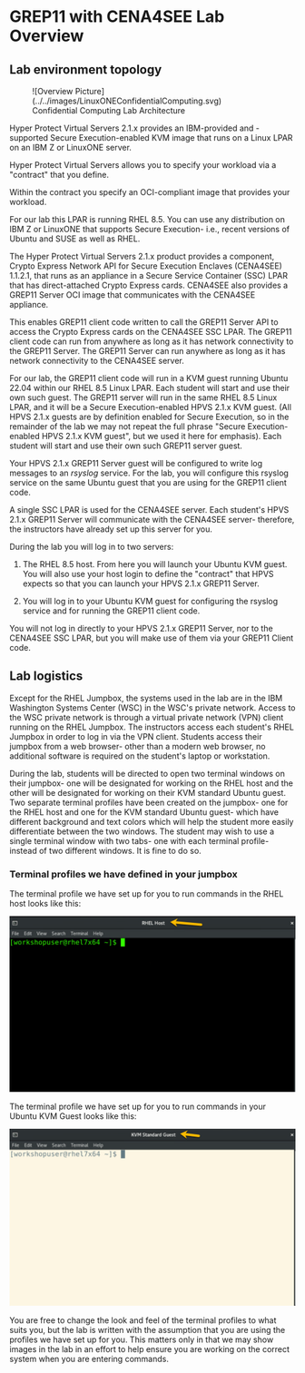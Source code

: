 # GREP11 with CENA4SEE Lab Overview

## Lab environment topology

<figure markdown>
  ![Overview Picture](../../images/LinuxONEConfidentialComputing.svg)
  <figcaption>Confidential Computing Lab Architecture</figcaption>
</figure>

Hyper Protect Virtual Servers 2.1.x provides an IBM-provided and -supported Secure Execution-enabled KVM image that runs on a Linux LPAR on an IBM Z or LinuxONE server. 

Hyper Protect Virtual Servers allows you to specify your workload via a "contract" that you define. 

Within the contract you specify an OCI-compliant image that provides your workload.

For our lab this LPAR is running RHEL 8.5.  You can use any distribution on IBM Z or LinuxONE that supports Secure Execution- i.e., recent versions of Ubuntu and SUSE as well as RHEL.

The Hyper Protect Virtual Servers 2.1.x product provides a component, Crypto Express Network API for Secure Execution Enclaves (CENA4SEE) 1.1.2.1, that runs as an appliance in a Secure Service Container (SSC) LPAR that has direct-attached Crypto Express cards.  CENA4SEE also provides a GREP11 Server OCI image that communicates with the CENA4SEE appliance. 

This enables GREP11 client code written to call the GREP11 Server API to  access the Crypto Express cards on the CENA4SEE SSC LPAR.
The GREP11 client code can run from anywhere as long as it has network connectivity to the GREP11 Server.  The GREP11 Server can run anywhere as long as it has network connectivity to the CENA4SEE server.

For our lab, the GREP11 client code will run in a KVM guest running Ubuntu 22.04 within our RHEL 8.5 Linux LPAR. Each student will start and use their own such guest.
The GREP11 server will run in the same RHEL 8.5 Linux LPAR, and it will be a Secure Execution-enabled HPVS 2.1.x KVM guest.  (All HPVS 2.1.x guests are by definition enabled for Secure Execution, so in the remainder of the lab we may not repeat the full phrase "Secure Execution-enabled HPVS 2.1.x KVM guest", but we used it here for emphasis). Each student will start and use their own such GREP11 server guest. 

Your HPVS 2.1.x GREP11 Server guest will be configured to write log messages to an _rsyslog_ service.  For the lab, you will configure this rsyslog service on the same Ubuntu guest that you are using for the GREP11 client code.

A single SSC LPAR is used for the CENA4SEE server. Each student's HPVS 2.1.x GREP11 Server will communicate with the CENA4SEE server- therefore, the instructors have already set up this server for you.

During the lab you will log in to two servers: 

1. The RHEL 8.5 host.  From here you will launch your Ubuntu KVM guest. You will also use your host login to define the "contract" that HPVS expects so that you can launch your HPVS 2.1.x GREP11 Server.

2. You will log in to your Ubuntu KVM guest for configuring the rsyslog service and for running the GREP11 client code.

You will not log in directly to your HPVS 2.1.x GREP11 Server, nor to the CENA4SEE SSC LPAR, but you will make use of them via your GREP11 Client code.

## Lab logistics

Except for the RHEL Jumpbox, the systems used in the lab are in the IBM Washington Systems Center (WSC) in the WSC's private network. Access to the WSC private network is through a virtual private network (VPN) client running on the RHEL Jumpbox.  The instructors access each student's RHEL Jumpbox in order to log in via the VPN client.  Students access their jumpbox from a web browser- other than a modern web browser, no additional software is required on the student's laptop or workstation.

During the lab, students will be directed to open two terminal windows on their jumpbox- one will be designated for working on the RHEL host and the other will be designated for working on their KVM standard Ubuntu guest. Two separate terminal profiles have been created on the jumpbox- one for the RHEL host and one for the KVM standard Ubuntu guest- which have different background and text colors which will help the student more easily differentiate between the two windows.  The student may wish to use a single terminal window with two tabs- one with each terminal profile- instead of two different windows.  It is fine to do so.

### Terminal profiles we have defined in your jumpbox

The terminal profile we have set up for you to run commands in the RHEL host looks like this:

<img src="../../images/RHELHost.png" />

The terminal profile we have set up for you to run commands in your Ubuntu KVM Guest looks like this:
 
<img src="../../images/KVMGuest.png"/>

You are free to change the look and feel of the terminal profiles to what suits you, but the lab is written with the assumption that you are using the profiles we have set up for you.  This matters only in that we may show images in the lab in an effort to help ensure you are working on the correct system when you are entering commands.
